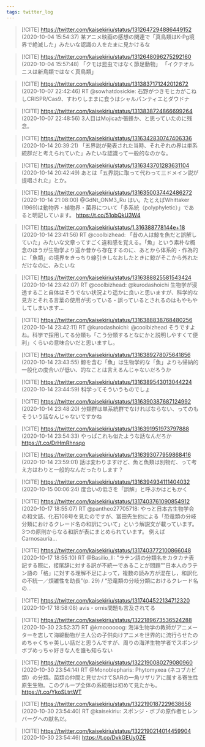 ```yaml
---
tags: twitter_log
---
```


> [!CITE] https://twitter.com/kaisekiriu/status/1312647294886449152 (2020-10-04 15:54:37)
> 某アニメ映画の感想の関連で「真鳥類はK-Pg境界で絶滅した」みたいな認識の人をたまに見かけるな

> [!CITE] https://twitter.com/kaisekiriu/status/1312648096275292160 (2020-10-04 15:57:48)
> 「クモは昆虫ではなく節足動物」
> 「イクチオルニスは新鳥類ではなく真鳥類」

> [!CITE] https://twitter.com/kaisekiriu/status/1313837171242012672 (2020-10-07 22:42:46)
> RT @sowhatdosickie: 石野がつきモヒカがこねしCRISPR/Cas9、すわりしままに食うはシャルパンティエとダウドナ

> [!CITE] https://twitter.com/kaisekiriu/status/1313838724866699264 (2020-10-07 22:48:56)
> 3人目はMojicaか張鋒か、と思っていたのに残念。

> [!CITE] https://twitter.com/kaisekiriu/status/1316342830747406336 (2020-10-14 20:39:21)
> 「五界説が発表された当時、それぞれの界は単系統群だと考えられていた」みたいな認識って一般的なのかな。

> [!CITE] https://twitter.com/kaisekiriu/status/1316343701283631104 (2020-10-14 20:42:49)
> あとは「五界説に取って代わって三ドメイン説が提唱された」とか。

> [!CITE] https://twitter.com/kaisekiriu/status/1316350037442486272 (2020-10-14 21:08:00)
> @GdNt_ONM3_Ru はい。たとえばWhittaker (1969)は動物界・植物界・菌界について「多系統（polyphyletic）」であると明記しています。
> https://t.co/51obQkU3W4

> [!CITE] https://twitter.com/kaisekiriu/status/1.316388778144e+18 (2020-10-14 23:41:56)
> RT @coolbizhead: 「昔の人は鯨を魚だと誤解していた」みたいな文章ってすごく違和感を覚える。「魚」という素朴な概念のほうが生物学より遥か昔から存在するのに、あとから体系的・作為的に「魚類」の境界をきっちり線引きしなおしたときに鯨がそこから外れただけなのに、みたいな

> [!CITE] https://twitter.com/kaisekiriu/status/1316388825581543424 (2020-10-14 23:42:07)
> RT @coolbizhead: @kurodashoichi 生物学が浸透すること自体はそうでない状況より遥かに良いと思いますが、科学的な見方とそれる言葉の使用が劣っている・誤っているとされるのはもやもやしてしまいます…

> [!CITE] https://twitter.com/kaisekiriu/status/1316388838768480256 (2020-10-14 23:42:11)
> RT @kurodashoichi: @coolbizhead そうですよね。科学で採用してる分類も「こう分類するとなにかと説明しやすくて便利」くらいの意味合いだと思いますし。

> [!CITE] https://twitter.com/kaisekiriu/status/1316389278075641856 (2020-10-14 23:43:55)
> 鯨を含む「魚」は生物学的な「魚」よりも帰納的一般化の度合いが低い、的なことは言えるんじゃないだろうか

> [!CITE] https://twitter.com/kaisekiriu/status/1316389543013044224 (2020-10-14 23:44:59)
> 科学ってそういうものでしょ

> [!CITE] https://twitter.com/kaisekiriu/status/1316390387687124992 (2020-10-14 23:48:20)
> 分類群は単系統群でなければならない、ってのもそういう話なんじゃないですかね

> [!CITE] https://twitter.com/kaisekiriu/status/1316391951973797888 (2020-10-14 23:54:33)
> やっぱこれも似たような話なんだろか
> https://t.co/DrHmRhnsqo

> [!CITE] https://twitter.com/kaisekiriu/status/1316393077959868416 (2020-10-14 23:59:01)
> 話は変わりますけど、魚と魚類は別物だ、って考え方はわりと一般的なんだったりします？

> [!CITE] https://twitter.com/kaisekiriu/status/1316394934111404032 (2020-10-15 00:06:24)
> 度合いの低さを「誤解」と呼ぶかはともかく

> [!CITE] https://twitter.com/kaisekiriu/status/1317403761090854912 (2020-10-17 18:55:07)
> RT @pantheo27705718: やっと日本古生物学会の和文誌、化石108号を見たのですが、冨田先生他による「恐竜類の分岐分類におけるクレード名の和訳について」という解説文が載っています。
> 3つの原則からなる和訳が表にまとめられています。
> 例えば Carnosauria…

> [!CITE] https://twitter.com/kaisekiriu/status/1317403772100866048 (2020-10-17 18:55:10)
> RT @Basilio_II: "ラテン語の分類名をカタカナ表記する際に，接尾辞に対する訳が不統一であることが問題""日本人のラテン語の「格」に対する理解不足によって，複数の読み方が混在し，和訳化の不統一／煩雑性を助長"(p. 29) / “恐竜類の分岐分類におけるクレード名の…

> [!CITE] https://twitter.com/kaisekiriu/status/1317404522134712320 (2020-10-17 18:58:08)
> avis・ornis問題も言及されてる

> [!CITE] https://twitter.com/kaisekiriu/status/1322189673536524288 (2020-10-30 23:52:37)
> RT @kmoooooog: 海洋生物学の教師がアニメーターを志して海綿動物が主人公の子供向けアニメを世界的に流行らせたのめちゃくちゃ美しい話だと思うんですが、周りの海洋生物学者でスポンジボブめっちゃ好きな人を誰も知らない

> [!CITE] https://twitter.com/kaisekiriu/status/1322190080279080960 (2020-10-30 23:54:14)
> RT @Monoblepharis: Phytomyxea (ネコブカビ類）の分類。菌類の仲間と見せかけてSARの一角リザリアに属する寄生性原生生物。このグループ全体の系統樹は初めて見たかも。
> https://t.co/YkoSLtrtWT

> [!CITE] https://twitter.com/kaisekiriu/status/1322190187229638656 (2020-10-30 23:54:40)
> RT @kaisekiriu: スポンジ・ボブの原作者ヒレンバーグへの献名だ。

> [!CITE] https://twitter.com/kaisekiriu/status/1322190214014459904 (2020-10-30 23:54:46)
> https://t.co/DvkGEUy0ZE
